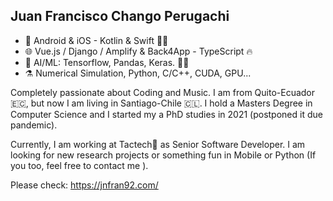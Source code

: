

## Juan Francisco Chango Perugachi

- 📱 Android & iOS - Kotlin & Swift 💙🧡 
- 🌐 Vue.js / Django / Amplify & Back4App - TypeScript 🔥
- 🤖 AI/ML: Tensorflow, Pandas, Keras. 💪🐍
- ⚗️ Numerical Simulation, Python, C/C++, CUDA, GPU...

Completely passionate about Coding and Music. I am from Quito-Ecuador 🇪🇨, but now I am living in Santiago-Chile 🇨🇱. I hold a Masters Degree in Computer Science and I started my a PhD studies in 2021 (postponed it due pandemic).

Currently, I am working at Tactech💜 as Senior Software Developer. I am looking for new research projects or something fun in Mobile or Python (If you too, feel free to contact me ).

Please check: https://jnfran92.com/
